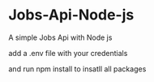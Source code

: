 # Jobs-Api-Node-js
A simple Jobs Api with Node js

add a .env file with your credentials

and run npm install to insatll all packages
